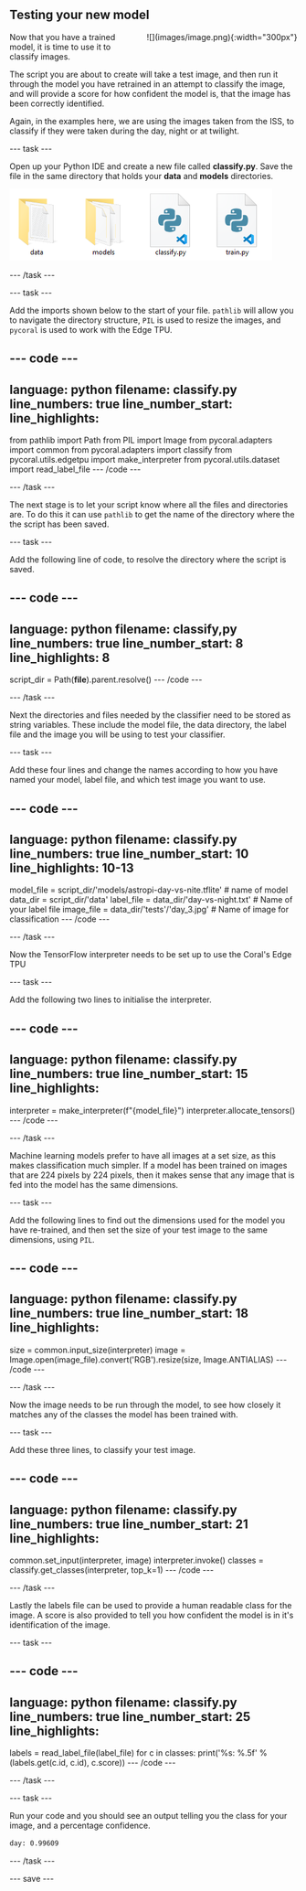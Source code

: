 ## Testing your new model

<div style="display: flex; flex-wrap: wrap">
<div style="flex-basis: 200px; flex-grow: 1; margin-right: 15px;">
Now that you have a trained model, it is time to use it to classify images.
</div>
<div>
![](images/image.png){:width="300px"}
</div>
</div>

The script you are about to create will take a test image, and then run it through the model you have retrained in an attempt to classify the image, and will provide a score for how confident the model is, that the image has been correctly identified.

Again, in the examples here, we are using the images taken from the ISS, to classify if they were taken during the day, night or at twilight.

--- task ---

Open up your Python IDE and create a new file called **classify.py**. Save the file in the same directory that holds your **data** and **models** directories.

![data and models directories shown along with the train.py file and a new classify.py file](images/classify_py.png)

--- /task ---

--- task ---

Add the imports shown below to the start of your file. `pathlib` will allow you to navigate the directory structure, `PIL` is used to resize the images, and `pycoral` is used to work with the Edge TPU.

--- code ---
---
language: python
filename: classify.py
line_numbers: true
line_number_start: 
line_highlights: 
---
from pathlib import Path
from PIL import Image
from pycoral.adapters import common
from pycoral.adapters import classify
from pycoral.utils.edgetpu import make_interpreter
from pycoral.utils.dataset import read_label_file
--- /code ---

--- /task ---

The next stage is to let your script know where all the files and directories are. To do this it can use `pathlib` to get the name of the directory where the the script has been saved.

--- task ---

Add the following line of code, to resolve the directory where the script is saved.

--- code ---
---
language: python
filename: classify,py
line_numbers: true
line_number_start: 8
line_highlights: 8
---
script_dir = Path(__file__).parent.resolve()
--- /code ---

--- /task ---

Next the directories and files needed by the classifier need to be stored as string variables. These include the model file, the data directory, the label file and the image you will be using to test your classifier.

--- task ---

Add these four lines and change the names according to how you have named your model, label file, and which test image you want to use.

--- code ---
---
language: python
filename: classify.py
line_numbers: true
line_number_start: 10
line_highlights: 10-13
---
model_file = script_dir/'models/astropi-day-vs-nite.tflite' # name of model
data_dir = script_dir/'data'
label_file = data_dir/'day-vs-night.txt' # Name of your label file
image_file = data_dir/'tests'/'day_3.jpg' # Name of image for classification
--- /code ---

--- /task ---

Now the TensorFlow interpreter needs to be set up to use the Coral's Edge TPU

--- task ---

Add the following two lines to initialise the interpreter.

--- code ---
---
language: python
filename: classify.py
line_numbers: true
line_number_start: 15
line_highlights: 
---
interpreter = make_interpreter(f"{model_file}")
interpreter.allocate_tensors()
--- /code ---

--- /task ---

Machine learning models prefer to have all images at a set size, as this makes classification much simpler. If a model has been trained on images that are 224 pixels by 224 pixels, then it makes sense that any image that is fed into the model has the same dimensions.

--- task ---

Add the following lines to find out the dimensions used for the model you have re-trained, and then set the size of your test image to the same dimensions, using `PIL`.

--- code ---
---
language: python
filename: classify.py
line_numbers: true
line_number_start: 18
line_highlights: 
---
size = common.input_size(interpreter)
image = Image.open(image_file).convert('RGB').resize(size, Image.ANTIALIAS)
--- /code ---

--- /task ---

Now the image needs to be run through the model, to see how closely it matches any of the classes the model has been trained with.

--- task ---

Add these three lines, to classify your test image.

--- code ---
---
language: python
filename: classify.py
line_numbers: true
line_number_start: 21
line_highlights: 
---
common.set_input(interpreter, image)
interpreter.invoke()
classes = classify.get_classes(interpreter, top_k=1)
--- /code ---

--- /task ---

Lastly the labels file can be used to provide a human readable class for the image. A score is also provided to tell you how confident the model is in it's identification of the image.

--- task ---

--- code ---
---
language: python
filename: classify.py
line_numbers: true
line_number_start: 25
line_highlights: 
---
labels = read_label_file(label_file)
for c in classes:
    print('%s: %.5f' % (labels.get(c.id, c.id), c.score))
--- /code ---

--- /task ---

--- task ---

Run your code and you should see an output telling you the class for your image, and a percentage confidence.

```bash
day: 0.99609
```

--- /task ---

--- save ---